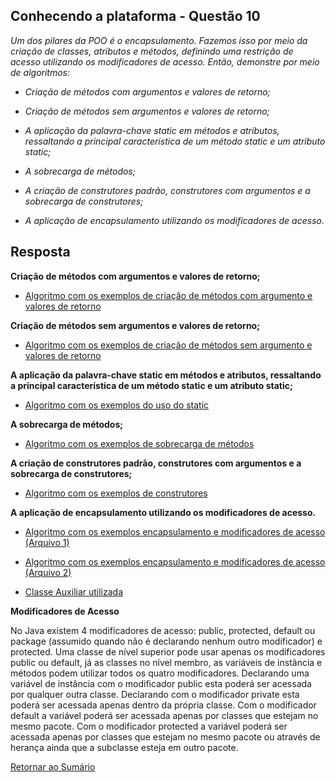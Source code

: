 <h2>Conhecendo a plataforma - Questão 10</h2>

*Um dos pilares da POO é o encapsulamento. Fazemos isso por meio da criação de classes, atributos e métodos, definindo uma restrição de acesso utilizando os modificadores de acesso. Então, demonstre por meio de algoritmos:*

 - *Criação de métodos com argumentos e valores de retorno;*

 - *Criação de métodos sem argumentos e valores de retorno;*

 - *A aplicação da palavra-chave static em métodos e atributos, ressaltando a principal característica de um método static e um atributo static;*

 - *A sobrecarga de métodos;*

 - *A criação de construtores padrão, construtores com argumentos e a sobrecarga de construtores;*

 - *A aplicação de encapsulamento utilizando os modificadores de acesso.*

<h2>Resposta</h2>

 **Criação de métodos com argumentos e valores de retorno;**
 
 - [Algoritmo com os exemplos de criação de métodos com argumento e valores de retorno](MethodWithArgumentsAndReturnValueExample.java)

 **Criação de métodos sem argumentos e valores de retorno;**
 
 - [Algoritmo com os exemplos de criação de métodos sem argumento e valores de retorno](MethodWithoutArgumentsAndReturnValueExample.java)

 **A aplicação da palavra-chave static em métodos e atributos, ressaltando a principal característica de um método static e um atributo static;**
 
 - [Algoritmo com os exemplos do uso do static](StaticExamples.java)

 **A sobrecarga de métodos;**

- [Algoritmo com os exemplos de sobrecarga de métodos](OverloadExamples.java)

 **A criação de construtores padrão, construtores com argumentos e a sobrecarga de construtores;**

- [Algoritmo com os exemplos de construtores](ConstructorExamples.java)
 
 **A aplicação de encapsulamento utilizando os modificadores de acesso.**
 
 - [Algoritmo com os exemplos encapsulamento e modificadores de acesso (Arquivo 1)](modifiier_examples/ModifierExamples.java)
 
 - [Algoritmo com os exemplos encapsulamento e modificadores de acesso (Arquivo 2)](modifiier_examples/service/ModifierExamples.java)
 
 - [Classe Auxiliar utilizada](modifiier_examples/service/Person.java) 
 
 **Modificadores de Acesso**
 
 No Java existem 4 modificadores de acesso: public, protected, default ou package (assumido quando não é declarando nenhum outro modificador)
 e protected. Uma classe de nível superior pode usar apenas os modificadores public ou default, já as classes no nível
 membro, as variáveis de instância e métodos podem utilizar todos os quatro modificadores. Declarando uma variável de
 instância com o modificador public esta poderá ser acessada por qualquer outra classe. Declarando com o modificador private
 esta poderá ser acessada apenas dentro da própria classe. Com o modificador default a variável poderá ser acessada apenas
 por classes que estejam no mesmo pacote. Com o modificador protected a variável poderá ser acessada apenas por classes que
 estejam no mesmo pacote ou através de herança ainda que a subclasse esteja em outro pacote. 
 
  

[Retornar ao Sumário](../../../../../../../README.md)